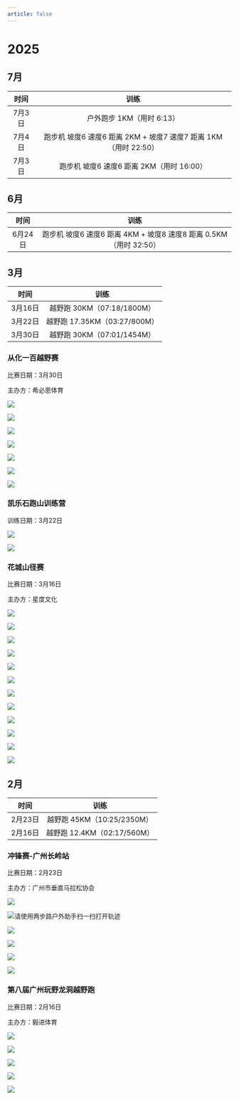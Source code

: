 ```yaml
---
article: false
---
```


# 2025

## 7月

|  时间  |                      训练                       |
|:----:|:---------------------------------------------:|
| 7月3日 |               户外跑步 1KM（用时 6:13）               |
| 7月4日 | 跑步机 坡度6 速度6 距离 2KM + 坡度7 速度7 距离 1KM（用时 22:50） |
| 7月3日 |         跑步机 坡度6 速度6 距离 2KM（用时 16:00）          |

## 6月

|  时间   |                       训练                        |
|:-----:|:-----------------------------------------------:|
| 6月24日 | 跑步机 坡度6 速度6 距离 4KM + 坡度8 速度8 距离 0.5KM（用时 32:50） |

## 3月

|  时间   |           训练            |
|:-----:|:-----------------------:|
| 3月16日 |  越野跑 30KM（07:18/1800M）  |
| 3月22日 | 越野跑 17.35KM（03:27/800M） |
| 3月30日 |  越野跑 30KM（07:01/1454M）  |

### 从化一百越野赛

比赛日期：3月30日

主办方：希必恩体育

![](https://img.sherry4869.com/blog/life/healthy/running/2025/24.PNG)

![](https://img.sherry4869.com/blog/life/healthy/running/2025/25.JPEG)

![](https://img.sherry4869.com/blog/life/healthy/running/2025/26.JPEG)

![](https://img.sherry4869.com/blog/life/healthy/running/2025/27.JPEG)

![](https://img.sherry4869.com/blog/life/healthy/running/2025/28.JPEG)

![](https://img.sherry4869.com/blog/life/healthy/running/2025/29.PNG)

![](https://img.sherry4869.com/blog/life/healthy/running/2025/30.JPEG)

### 凯乐石跑山训练营

训练日期：3月22日

![](https://img.sherry4869.com/blog/life/healthy/running/2025/32.PNG)

![](https://img.sherry4869.com/blog/life/healthy/running/2025/31.JPEG)

### 花城山径赛

比赛日期：3月16日

主办方：星度文化

![](https://img.sherry4869.com/blog/life/healthy/running/2025/12.JPG)

![](https://img.sherry4869.com/blog/life/healthy/running/2025/13.JPG)

![](https://img.sherry4869.com/blog/life/healthy/running/2025/14.JPEG)

![](https://img.sherry4869.com/blog/life/healthy/running/2025/15.JPEG)

![](https://img.sherry4869.com/blog/life/healthy/running/2025/16.JPEG)

![](https://img.sherry4869.com/blog/life/healthy/running/2025/17.JPEG)

![](https://img.sherry4869.com/blog/life/healthy/running/2025/18.JPEG)

![](https://img.sherry4869.com/blog/life/healthy/running/2025/19.jpg)

![](https://img.sherry4869.com/blog/life/healthy/running/2025/20.JPEG)

![](https://img.sherry4869.com/blog/life/healthy/running/2025/21.JPEG)

![](https://img.sherry4869.com/blog/life/healthy/running/2025/22.PNG)

![](https://img.sherry4869.com/blog/life/healthy/running/2025/23.JPG)

## 2月

|  时间   |           训练           |
|:-----:|:----------------------:|
| 2月23日 | 越野跑 45KM（10:25/2350M）  |
| 2月16日 | 越野跑 12.4KM（02:17/560M） |

### 冲锋赛-广州长岭站

比赛日期：2月23日

主办方：广州市垂直马拉松协会

![](https://img.sherry4869.com/blog/life/healthy/running/2025/9.PNG)

![请使用两步路户外助手扫一扫打开轨迹](https://img.sherry4869.com/blog/life/healthy/running/2025/10.PNG)

![](https://img.sherry4869.com/blog/life/healthy/running/2025/5.JPEG)

![](https://img.sherry4869.com/blog/life/healthy/running/2025/6.JPEG)

![](https://img.sherry4869.com/blog/life/healthy/running/2025/7.PNG)

![](https://img.sherry4869.com/blog/life/healthy/running/2025/8.PNG)

### 第八届广州玩野龙洞越野跑

比赛日期：2月16日

主办方：毅进体育

![](https://img.sherry4869.com/blog/life/healthy/running/2025/11.JPEG)

![](https://img.sherry4869.com/blog/life/healthy/running/2025/4.JPEG)

![](https://img.sherry4869.com/blog/life/healthy/running/2025/3.JPEG)

![](https://img.sherry4869.com/blog/life/healthy/running/2025/2.PNG)

![](https://img.sherry4869.com/blog/life/healthy/running/2025/1.JPEG)